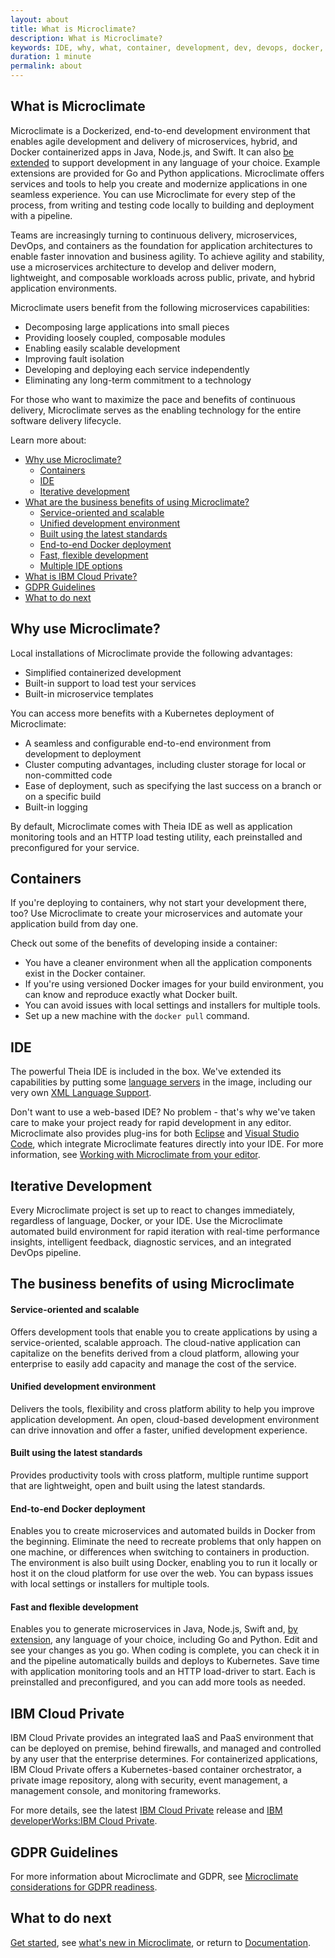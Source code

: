 ```yaml
---
layout: about
title: What is Microclimate?
description: What is Microclimate?
keywords: IDE, why, what, container, development, dev, devops, docker, editor, ide, fast, pipeline, rapid
duration: 1 minute
permalink: about
---
```


## What is Microclimate

Microclimate is a Dockerized, end-to-end development environment that enables agile development and delivery of microservices, hybrid, and Docker containerized apps in Java, Node.js, and Swift. It can also [be extended](addingdevelopmentlanguages) to support development in any language of your choice. Example extensions are provided for Go and Python applications. Microclimate offers services and tools to help you create and modernize applications in one seamless experience. You can use Microclimate for every step of the process, from writing and testing code locally to building and deployment with a pipeline.

Teams are increasingly turning to continuous delivery, microservices, DevOps, and containers as the foundation for application architectures to enable faster innovation and business agility. To achieve agility and stability, use a microservices architecture to develop and deliver modern, lightweight, and composable workloads across public, private, and hybrid application environments.

Microclimate users benefit from the following microservices capabilities:
- Decomposing large applications into small pieces
- Providing loosely coupled, composable modules
- Enabling easily scalable development
- Improving fault isolation
- Developing and deploying each service independently
- Eliminating any long-term commitment to a technology

For those who want to maximize the pace and benefits of continuous delivery, Microclimate serves as the enabling technology for the entire software delivery lifecycle.

Learn more about:

* [Why use Microclimate?](#why-use-microclimate)
  - [Containers](#containers)
  - [IDE](#ide)
  - [Iterative development](#iterative-development)
* [What are the business benefits of using Microclimate?](#the-business-benefits-of-using-microclimate)
  - [Service-oriented and scalable](#service-oriented-and-scalable)
  - [Unified development environment](#unified-development-environment)
  - [Built using the latest standards](#built-using-the-latest-standards)
  - [End-to-end Docker deployment](#end-to-end-docker-deployment)
  - [Fast, flexible development](#fast-and-flexible-development)
  - [Multiple IDE options](#ide)
* [What is IBM Cloud Private?](#ibm-cloud-private)
* [GDPR Guidelines](#gdpr-guidelines)
* [What to do next](#what-to-do-next)

## Why use Microclimate?

Local installations of Microclimate provide the following advantages:
- Simplified containerized development
- Built-in support to load test your services
- Built-in microservice templates

You can access more benefits with a Kubernetes deployment of Microclimate:
- A seamless and configurable end-to-end environment from development to deployment
- Cluster computing advantages, including cluster storage for local or non-committed code
- Ease of deployment, such as specifying the last success on a branch or on a specific build
- Built-in logging

By default, Microclimate comes with Theia IDE as well as application monitoring tools and an HTTP load testing utility, each preinstalled and preconfigured for your service.

## Containers

If you're deploying to containers, why not start your development there, too? Use Microclimate to create your microservices and automate your application build from day one.

Check out some of the benefits of developing inside a container:
- You have a cleaner environment when all the application components exist in the Docker container.
- If you're using versioned Docker images for your build environment, you can know and reproduce exactly what Docker built.
- You can avoid issues with local settings and installers for multiple tools.
- Set up a new machine with the `docker pull` command.

## IDE

The powerful Theia IDE is included in the box. We've extended its capabilities by putting some [language servers](http://langserver.org) in the image, including our very own [XML Language Support](https://marketplace.visualstudio.com/items?itemName=IBM.XMLLanguageSupport).

Don't want to use a web-based IDE? No problem - that's why we've taken care to make your project ready for rapid development in any editor. Microclimate also provides plug-ins for both [Eclipse](mdteclipseoverview) and [Visual Studio Code](mdt-vsc-overview), which integrate Microclimate features directly into your IDE. For more information, see [Working with Microclimate from your editor](settingownide).

## Iterative Development

Every Microclimate project is set up to react to changes immediately, regardless of language, Docker, or your IDE. Use the Microclimate automated build environment for rapid iteration with real-time performance insights, intelligent feedback, diagnostic services, and an integrated DevOps pipeline.

## The business benefits of using Microclimate

#### Service-oriented and scalable
Offers development tools that enable you to create applications by using a service-oriented, scalable approach. The cloud-native application can capitalize on the benefits derived from a cloud platform, allowing your enterprise to easily add capacity and manage the cost of the service.

#### Unified development environment
Delivers the tools, flexibility and cross platform ability to help you improve application development. An open, cloud-based development environment can drive innovation and offer a faster, unified development experience.

#### Built using the latest standards
Provides productivity tools with cross platform, multiple runtime support that are lightweight, open and built using the latest standards.

#### End-to-end Docker deployment
Enables you to create microservices and automated builds in Docker from the beginning. Eliminate the need to recreate problems that only happen on one machine, or differences when switching to containers in production. The environment is also built using Docker, enabling you to run it locally or host it on the cloud platform for use over the web. You can bypass issues with local settings or installers for multiple tools.

#### Fast and flexible development
Enables you to generate microservices in Java, Node.js, Swift and, [by extension](addingdevelopmentlanguages), any language of your choice, including Go and Python. Edit and see your changes as you go. When coding is complete, you can check it in and the pipeline automatically builds and deploys to Kubernetes. Save time with application monitoring tools and an HTTP load-driver to start. Each is preinstalled and preconfigured, and you can add more tools as needed.

## IBM Cloud Private
IBM Cloud Private provides an integrated IaaS and PaaS environment that can be deployed on premise, behind firewalls, and managed and controlled by any user that the enterprise determines. For containerized applications, IBM Cloud Private offers a Kubernetes-based container orchestrator, a private image repository, along with security, event management, a management console, and monitoring frameworks.

For more details, see the latest [IBM Cloud Private](https://www.ibm.com/support/knowledgecenter/en/SSBS6K_2.1.0.2/kc_welcome_containers.html) release and [IBM developerWorks:IBM Cloud Private](https://www.ibm.com/developerworks/community/wikis/home?lang=en#!/wiki/W1559b1be149d_43b0_881e_9783f38faaff).

## GDPR Guidelines
For more information about Microclimate and GDPR, see [Microclimate considerations for GDPR readiness](gdpr-deployment-guidelines).

## What to do next
[Get started](gettingstarted), see [what's new in Microclimate](news), or return to [Documentation](documentation).

